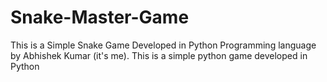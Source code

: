 # Snake-Master-Game
This is a Simple Snake Game Developed in Python Programming language by Abhishek Kumar (it's me). 
This is a simple python game developed in Python 
